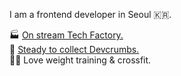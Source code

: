 <!--
**Kim-Heeyeol/Kim-Heeyeol** is a ✨ _special_ ✨ repository because its `README.md` (this file) appears on your GitHub profile.

Here are some ideas to get you started:

- 🔭 I’m currently working on ...
- 🌱 I’m currently learning ...
- 👯 I’m looking to collaborate on ...
- 🤔 I’m looking for help with ...
- 💬 Ask me about ...
- 📫 How to reach me: ...
- 😄 Pronouns: ...
- ⚡ Fun fact: ...
-->

I am a frontend developer in Seoul 🇰🇷. 

🏭 [On stream Tech Factory.](https://bush-quarter-3e6.notion.site/Tech-Factory-74f5eefe8b88478aa845d9e8a0f90ed4)    
🍞 [Steady to collect Devcrumbs.](https://github.com/herekim/breadcrumbs)   
💪🏻 Love weight training & crossfit.   

